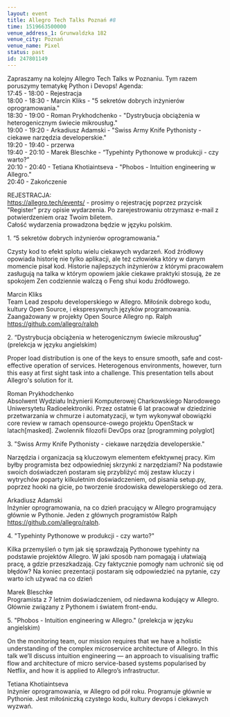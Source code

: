 ```yaml
---
layout: event
title: Allegro Tech Talks Poznań #8
time: 1519663500000
venue_address_1: Grunwaldzka 182
venue_city: Poznań
venue_name: Pixel 
status: past
id: 247801149
---
```


<p>Zapraszamy na kolejny Allegro Tech Talks w Poznaniu. Tym razem poruszymy tematykę Python i Devops! Agenda:
  <br/>17:45 - 18:00 - Rejestracja
  <br/>18:00 - 18:30 - Marcin Kliks - "5 sekretów dobrych inżynierów oprogramowania."
  <br/>18:30 - 19:00 - Roman Prykhodchenko - "Dystrybucja obciążenia w heterogenicznym świecie mikrousług."
  <br/>19:00 - 19:20 - Arkadiusz Adamski - "Swiss Army Knife Pythonisty - ciekawe narzędzia developerskie."
  <br/>19:20 - 19:40 - przerwa
  <br/>19:40 - 20:10 - Marek Bleschke - “Typehinty Pythonowe w produkcji - czy warto?”
  <br/>20:10 - 20:40 - Tetiana Khotiaintseva - "Phobos - Intuition engineering w Allegro."
  <br/>20:40 - Zakończenie</p>
<p>REJESTRACJA:
  <br/>
  <a href="https://allegro.tech/events/" class="linkified">https://allegro.tech/events/</a> - prosimy o rejestrację poprzez przycisk "Register" przy opisie wydarzenia. Po zarejestrowaniu otrzymasz e-mail z potwierdzeniem oraz Twoim biletem.
  <br/>Całość wydarzenia prowadzona będzie w języku polskim.</p>
<p>1. “5 sekretów dobrych inżynierów oprogramowania.”</p>
<p>Czysty kod to efekt splotu wielu ciekawych wydarzeń. Kod źródłowy opowiada historię nie tylko aplikacji, ale też człowieka który w danym momencie pisał kod. Historie najlepszych inżynierów z którymi pracowałem zasługują na talka w którym opowiem jakie
  ciekawe praktyki stosują, że ze spokojem Zen codziennie walczą o Feng shui kodu źródłowego.</p>
<p>Marcin Kliks
  <br/>Team Lead zespołu developerskiego w Allegro. Miłośnik dobrego kodu, kultury Open Source, i ekspresywnych języków programowania. Zaangażowany w projekty Open Source Allegro np. Ralph
  <a href="https://github.com/allegro/ralph" class="linkified">https://github.com/allegro/ralph</a>
</p>
<p>2. “Dystrybucja obciążenia w heterogenicznym świecie mikrousług” (prelekcja w języku angielskim)</p>
<p>Proper load distribution is one of the keys to ensure smooth, safe and cost-effective operation of services. Heterogenous environments, however, turn this easy at first sight task into a challenge. This presentation tells about Allegro's solution for
  it.</p>
<p>Roman Prykhodchenko
  <br/>Absolwent Wydziału Inżynierii Komputerowej Charkowskiego Narodowego Uniwersytetu Radioelektroniki. Przez ostatnie 6 lat pracował w dziedzinie przetwarzania w chmurze i automatyzacji, w tym wykonywał obowiązki core review w ramach opensource-owego projektu
  OpenStack w latach[masked]. Zwolennik filozofii DevOps oraz [programming polyglot]</p>
<p>​3. "Swiss Army Knife Pythonisty - ciekawe narzędzia developerskie."</p>
<p>Narzędzia i organizacja są kluczowym elementem efektywnej pracy. Kim byłby programista bez odpowiedniej skrzynki z narzędziami? Na podstawie swoich doświadczeń postaram się przybliżyć mój zestaw kluczy i wytrychów poparty kilkuletnim doświadczeniem, od
  pisania setup.py, poprzez hooki na gicie, po tworzenie środowiska deweloperskiego od zera.</p>
<p>Arkadiusz Adamski
  <br/>Inżynier oprogramowania, na co dzień pracujący w Allegro programujący głównie w Pythonie. Jeden z głównych programistów Ralph
  <a href="https://github.com/allegro/ralph" class="linkified">https://github.com/allegro/ralph</a>.</p>
<p>4. "Typehinty Pythonowe w produkcji - czy warto?"</p>
<p>Kilka przemyśleń o tym jak się sprawdzają Pythonowe typehinty na podstawie projektów Allegro. W jaki sposób nam pomagają i ułatwiają pracę, a gdzie przeszkadzają. Czy faktycznie pomogły nam uchronić się od błędów? Na koniec prezentacji postaram się odpowiedzieć
  na pytanie, czy warto ich używać na co dzień</p>
<p>Marek Bleschke
  <br/>Programista z 7 letnim doświadczeniem, od niedawna kodujący w Allegro. Głównie związany z Pythonem i światem front-endu.</p>
<p>5. "Phobos - Intuition engineering w Allegro." (prelekcja w języku angielskim)</p>
<p>On the monitoring team, our mission requires that we have a holistic understanding of the complex microservice architecture of Allegro. In this talk we’ll discuss intuition engineering — an approach to visualising traffic flow and architecture of micro
  service-based systems popularised by Netflix, and how it is applied to Allegro’s infrastructur.</p>
<p>Tetiana Khotiaintseva
  <br/>Inżynier oprogramowania, w Allegro od pół roku. Programuje głównie w Pythonie. Jest miłośniczką czystego kodu, kultury devops i ciekawych wyzwań.</p>
